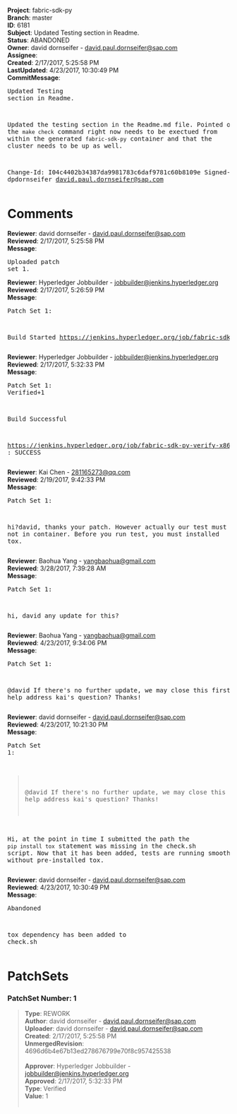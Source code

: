 <strong>Project</strong>: fabric-sdk-py<br><strong>Branch</strong>: master<br><strong>ID</strong>: 6181<br><strong>Subject</strong>: Updated Testing section in Readme.<br><strong>Status</strong>: ABANDONED<br><strong>Owner</strong>: david dornseifer - david.paul.dornseifer@sap.com<br><strong>Assignee</strong>:<br><strong>Created</strong>: 2/17/2017, 5:25:58 PM<br><strong>LastUpdated</strong>: 4/23/2017, 10:30:49 PM<br><strong>CommitMessage</strong>:<br><pre>Updated Testing section in Readme.

Updated the testing section in the Readme.md file. Pointed out that the
`make check` command right now needs to be exectued from within the
generated `fabric-sdk-py` container and that the cluster needs to be up
as well.

Change-Id: I04c4402b34387da9981783c6daf9781c60b8109e
Signed-off-by: dpdornseifer <david.paul.dornseifer@sap.com>
</pre><h1>Comments</h1><strong>Reviewer</strong>: david dornseifer - david.paul.dornseifer@sap.com<br><strong>Reviewed</strong>: 2/17/2017, 5:25:58 PM<br><strong>Message</strong>: <pre>Uploaded patch set 1.</pre><strong>Reviewer</strong>: Hyperledger Jobbuilder - jobbuilder@jenkins.hyperledger.org<br><strong>Reviewed</strong>: 2/17/2017, 5:26:59 PM<br><strong>Message</strong>: <pre>Patch Set 1:

Build Started https://jenkins.hyperledger.org/job/fabric-sdk-py-verify-x86_64/52/</pre><strong>Reviewer</strong>: Hyperledger Jobbuilder - jobbuilder@jenkins.hyperledger.org<br><strong>Reviewed</strong>: 2/17/2017, 5:32:33 PM<br><strong>Message</strong>: <pre>Patch Set 1: Verified+1

Build Successful 

https://jenkins.hyperledger.org/job/fabric-sdk-py-verify-x86_64/52/ : SUCCESS</pre><strong>Reviewer</strong>: Kai Chen - 281165273@qq.com<br><strong>Reviewed</strong>: 2/19/2017, 9:42:33 PM<br><strong>Message</strong>: <pre>Patch Set 1:

hi?david, thanks your patch. However actually our test must run host not in container. Before you run test, you must installed tox.</pre><strong>Reviewer</strong>: Baohua Yang - yangbaohua@gmail.com<br><strong>Reviewed</strong>: 3/28/2017, 7:39:28 AM<br><strong>Message</strong>: <pre>Patch Set 1:

hi, david
any update for this?</pre><strong>Reviewer</strong>: Baohua Yang - yangbaohua@gmail.com<br><strong>Reviewed</strong>: 4/23/2017, 9:34:06 PM<br><strong>Message</strong>: <pre>Patch Set 1:

@david
If there's no further update, we may close this first.
Can u help address kai's question?
Thanks!</pre><strong>Reviewer</strong>: david dornseifer - david.paul.dornseifer@sap.com<br><strong>Reviewed</strong>: 4/23/2017, 10:21:30 PM<br><strong>Message</strong>: <pre>Patch Set 1:

> @david
 > If there's no further update, we may close this first.
 > Can u help address kai's question?
 > Thanks!

Hi, 
at the point in time I submitted the path the `pip install tox` statement was missing in the check.sh script. Now that it has been added, tests are running smooth also without pre-installed tox.</pre><strong>Reviewer</strong>: david dornseifer - david.paul.dornseifer@sap.com<br><strong>Reviewed</strong>: 4/23/2017, 10:30:49 PM<br><strong>Message</strong>: <pre>Abandoned

tox dependency has been added to check.sh</pre><h1>PatchSets</h1><h3>PatchSet Number: 1</h3><blockquote><strong>Type</strong>: REWORK<br><strong>Author</strong>: david dornseifer - david.paul.dornseifer@sap.com<br><strong>Uploader</strong>: david dornseifer - david.paul.dornseifer@sap.com<br><strong>Created</strong>: 2/17/2017, 5:25:58 PM<br><strong>UnmergedRevision</strong>: 4696d6b4e67b13ed278676799e70f8c957425538<br><br><strong>Approver</strong>: Hyperledger Jobbuilder - jobbuilder@jenkins.hyperledger.org<br><strong>Approved</strong>: 2/17/2017, 5:32:33 PM<br><strong>Type</strong>: Verified<br><strong>Value</strong>: 1<br><br></blockquote>